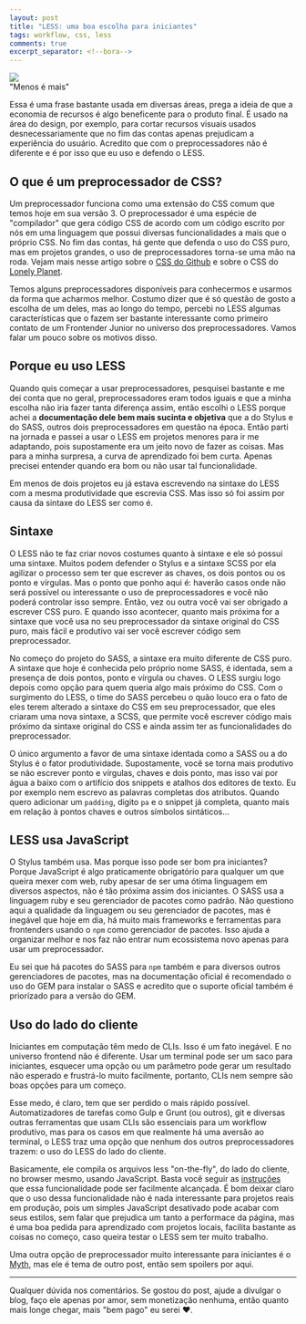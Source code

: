 ```yaml
---
layout: post
title: "LESS: uma boa escolha para iniciantes"
tags: workflow, css, less
comments: true
excerpt_separator: <!--bora-->
---
```

<div class="post-img-container">
	<img class="post-img" src="http://webdesignledger.com/wp-content/uploads/2015/08/less_css.png"/>
</div>
"Menos é mais" 

Essa é uma frase bastante usada em diversas áreas, prega a ideia de que a economia de recursos é algo beneficente para o produto final. É usado na área do design, por exemplo, para cortar recursos visuais usados desnecessariamente que no fim das contas apenas prejudicam a experiência do usuário. Acredito que com o preprocessadores não é diferente e é por isso que eu uso e defendo o LESS.

## O que é um preprocessador de CSS?

Um preprocessador funciona como uma extensão do CSS comum que temos hoje em sua versão 3. O preprocessador é uma espécie de "compilador" que gera código CSS de acordo com um código escrito por nós em uma linguagem que possui diversas funcionalidades a mais que o próprio CSS. No fim das contas, há gente que defenda o uso do CSS puro, mas em projetos grandes, o uso de preprocessadores torna-se uma mão na roda. Vejam mais nesse artigo sobre o [CSS do Github](http://markdotto.com/2014/07/23/githubs-css/) e sobre o CSS do [Lonely Planet](http://ianfeather.co.uk/css-at-lonely-planet/).

Temos alguns preprocessadores disponíveis para conhecermos e usarmos da forma que acharmos melhor. Costumo dizer que é só questão de gosto a escolha de um deles, mas ao longo do tempo, percebi no LESS algumas características que o fazem ser bastante interessante como primeiro contato de um Frontender Junior no universo dos preprocessadores. Vamos falar um pouco sobre os motivos disso.

## Porque eu uso LESS

Quando quis começar a usar preprocessadores, pesquisei bastante e me dei conta que no geral, preprocessadores eram todos iguais e que a minha escolha não iria fazer tanta diferença assim, então escolhi o LESS porque achei a **documentação dele bem mais sucinta e objetiva** que a do Stylus e do SASS, outros dois preprocessadores em questão na época. Então parti na jornada e passei a usar o LESS em projetos menores para ir me adaptando, pois supostamente era um jeito novo de fazer as coisas. Mas para a minha surpresa, a curva de aprendizado foi bem curta. Apenas precisei entender quando era bom ou não usar tal funcionalidade. 

Em menos de dois projetos eu já estava escrevendo na sintaxe do LESS com a mesma produtividade que escrevia CSS. Mas isso só foi assim por causa da sintaxe do LESS ser como é.

## Sintaxe

O LESS não te faz criar novos costumes quanto à sintaxe e ele só possui uma sintaxe. Muitos podem defender o Stylus e a sintaxe SCSS por ela agilizar o processo sem ter que escrever as chaves, os dois pontos ou os ponto e vírgulas. Mas o ponto que ponho aqui é: haverão casos onde não será possível ou interessante o uso de preprocessadores e você não poderá controlar isso sempre. Então, vez ou outra você vai ser obrigado a escrever CSS puro. E quando isso acontecer, quanto mais próxima for a sintaxe que você usa no seu preprocessador da sintaxe original do CSS puro, mais fácil e produtivo vai ser você escrever código sem preprocessador. 

No começo do projeto do SASS, a sintaxe era muito diferente de CSS puro. A sintaxe que hoje é conhecida pelo próprio nome SASS, é identada, sem a presença de dois pontos, ponto e vírgula ou chaves. O LESS surgiu logo depois como opção para quem queria algo mais próximo do CSS. Com o surgimento do LESS, o time do SASS percebeu o quão louco era o fato de eles terem alterado a sintaxe do CSS em seu preprocessador, que eles criaram uma nova sintaxe, a SCSS, que permite você escrever código mais próximo da sintaxe original do CSS e ainda assim ter as funcionalidades do preprocessador. 

O único argumento a favor de uma sintaxe identada como a SASS ou a do Stylus é o fator produtividade. Supostamente, você se torna mais produtivo se não escrever ponto e vírgulas, chaves e dois ponto, mas isso vai por água a baixo com o artifício dos snippets e atalhos dos editores de texto. Eu por exemplo nem escrevo as palavras completas dos atributos. Quando quero adicionar um <code>padding</code>, digito <code>pa</code> e o snippet já completa, quanto mais em relação à pontos chaves e outros símbolos sintáticos...

## LESS usa JavaScript

O Stylus também usa. Mas porque isso pode ser bom pra iniciantes? Porque JavaScript é algo praticamente obrigatório para qualquer um que queira mexer com web, ruby apesar de ser uma ótima linguagem em diversos aspectos, não é tão próxima assim dos iniciantes. O SASS usa a linguagem ruby e seu gerenciador de pacotes como padrão. Não questiono aqui a qualidade da linguagem ou seu gerenciador de pacotes, mas é inegável que hoje em dia, há muito mais frameworks e ferramentas para frontenders usando o <code>npm</code> como gerenciador de pacotes. Isso ajuda a organizar melhor e nos faz não entrar num ecossistema novo apenas para usar um preprocessador. 

Eu sei que há pacotes do SASS para <code>npm</code> também e para diversos outros gerenciadores de pacotes, mas na documentação oficial é recomendado o uso do GEM para instalar o SASS e acredito que o suporte oficial também é priorizado para a versão do GEM. 

## Uso do lado do cliente

Iniciantes em computação têm medo de CLIs. Isso é um fato inegável. E no universo frontend não é diferente. Usar um terminal pode ser um saco para iniciantes, esquecer uma opção ou um parâmetro pode gerar um resultado não esperado e frustrá-lo muito facilmente, portanto, CLIs nem sempre são boas opções para um começo.

Esse medo, é claro, tem que ser perdido o mais rápido possível. Automatizadores de tarefas como Gulp e Grunt (ou outros), git e diversas outras ferramentas que usam CLIs são essenciais para um workflow produtivo, mas para os casos em que realmente há uma aversão ao terminal, o LESS traz uma opção que nenhum dos outros preprocessadores trazem: o uso do LESS do lado do cliente.

Basicamente, ele compila os arquivos less "on-the-fly", do lado do cliente, no browser mesmo, usando JavaScript. Basta você seguir as [instruções](http://lesscss.org/#client-side-usage) que essa funcionalidade pode ser facilmente alcançada. É bom deixar claro que o uso dessa funcionalidade não é nada interessante para projetos reais em produção, pois um simples JavaScript desativado pode acabar com seus estilos, sem falar que prejudica um tanto a performace da página, mas é uma boa pedida para aprendizado com projetos locais, facilita bastante as coisas no começo, caso queira testar o LESS sem ter muito trabalho.

Uma outra opção de preprocessador muito interessante para iniciantes é o [Myth](http://www.myth.io/), mas ele é tema de outro post, então sem spoilers por aqui.

<hr>

Qualquer dúvida nos comentários. Se gostou do post, ajude a divulgar o blog, faço ele apenas por amor, sem monetização nenhuma, então quanto mais longe chegar, mais "bem pago" eu serei &hearts;. 